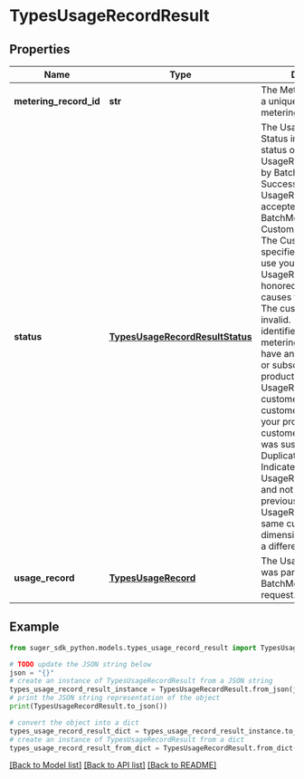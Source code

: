 # TypesUsageRecordResult


## Properties

Name | Type | Description | Notes
------------ | ------------- | ------------- | -------------
**metering_record_id** | **str** | The MeteringRecordId is a unique identifier for this metering event. | [optional] 
**status** | [**TypesUsageRecordResultStatus**](TypesUsageRecordResultStatus.md) | The UsageRecordResult Status indicates the status of an individual UsageRecord processed by BatchMeterUsage .   - Success- The UsageRecord was accepted and honored by BatchMeterUsage .   - CustomerNotSubscribed- The CustomerIdentifier specified is not able to use   your product. The UsageRecord was not honored. There are three causes for this   result:   - The customer identifier is invalid.   - The customer identifier provided in the metering record does not have an   active agreement or subscription with this product. Future UsageRecords for   this customer will fail until the customer subscribes to your product.   - The customer&#39;s AWS account was suspended.   - DuplicateRecord- Indicates that the UsageRecord was invalid and not honored.   A previously metered UsageRecord had the same customer, dimension, and time,   but a different quantity. | [optional] 
**usage_record** | [**TypesUsageRecord**](TypesUsageRecord.md) | The UsageRecord that was part of the BatchMeterUsage request. | [optional] 

## Example

```python
from suger_sdk_python.models.types_usage_record_result import TypesUsageRecordResult

# TODO update the JSON string below
json = "{}"
# create an instance of TypesUsageRecordResult from a JSON string
types_usage_record_result_instance = TypesUsageRecordResult.from_json(json)
# print the JSON string representation of the object
print(TypesUsageRecordResult.to_json())

# convert the object into a dict
types_usage_record_result_dict = types_usage_record_result_instance.to_dict()
# create an instance of TypesUsageRecordResult from a dict
types_usage_record_result_from_dict = TypesUsageRecordResult.from_dict(types_usage_record_result_dict)
```
[[Back to Model list]](../README.md#documentation-for-models) [[Back to API list]](../README.md#documentation-for-api-endpoints) [[Back to README]](../README.md)


